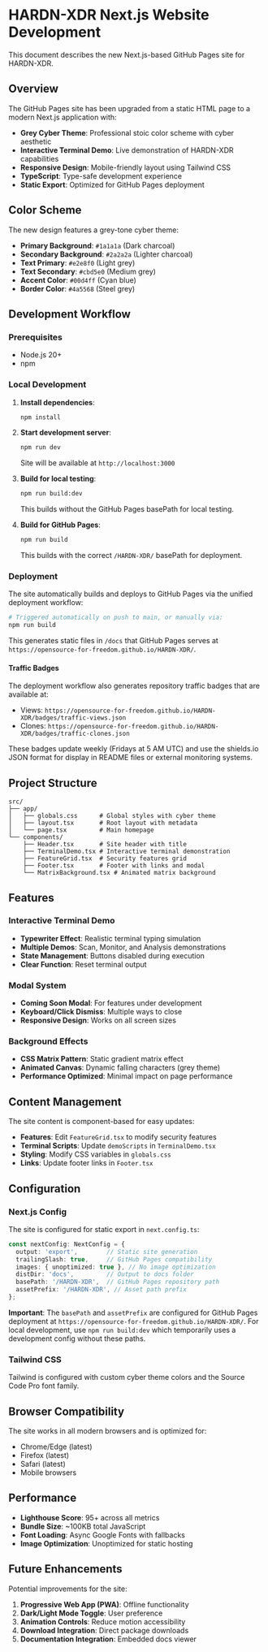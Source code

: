 # HARDN-XDR Next.js Website Development

This document describes the new Next.js-based GitHub Pages site for HARDN-XDR.

## Overview

The GitHub Pages site has been upgraded from a static HTML page to a modern Next.js application with:

- **Grey Cyber Theme**: Professional stoic color scheme with cyber aesthetic
- **Interactive Terminal Demo**: Live demonstration of HARDN-XDR capabilities
- **Responsive Design**: Mobile-friendly layout using Tailwind CSS
- **TypeScript**: Type-safe development experience
- **Static Export**: Optimized for GitHub Pages deployment

## Color Scheme

The new design features a grey-tone cyber theme:

- **Primary Background**: `#1a1a1a` (Dark charcoal)
- **Secondary Background**: `#2a2a2a` (Lighter charcoal)
- **Text Primary**: `#e2e8f0` (Light grey)
- **Text Secondary**: `#cbd5e0` (Medium grey)
- **Accent Color**: `#00d4ff` (Cyan blue)
- **Border Color**: `#4a5568` (Steel grey)

## Development Workflow

### Prerequisites

- Node.js 20+ 
- npm

### Local Development

1. **Install dependencies**:
   ```bash
   npm install
   ```

2. **Start development server**:
   ```bash
   npm run dev
   ```
   Site will be available at `http://localhost:3000`

3. **Build for local testing**:
   ```bash
   npm run build:dev
   ```
   This builds without the GitHub Pages basePath for local testing.

4. **Build for GitHub Pages**:
   ```bash
   npm run build
   ```
   This builds with the correct `/HARDN-XDR/` basePath for deployment.

### Deployment

The site automatically builds and deploys to GitHub Pages via the unified deployment workflow:

```bash
# Triggered automatically on push to main, or manually via:
npm run build
```

This generates static files in `/docs` that GitHub Pages serves at `https://opensource-for-freedom.github.io/HARDN-XDR/`.

#### Traffic Badges

The deployment workflow also generates repository traffic badges that are available at:
- Views: `https://opensource-for-freedom.github.io/HARDN-XDR/badges/traffic-views.json`
- Clones: `https://opensource-for-freedom.github.io/HARDN-XDR/badges/traffic-clones.json`

These badges update weekly (Fridays at 5 AM UTC) and use the shields.io JSON format for display in README files or external monitoring systems.

## Project Structure

```
src/
├── app/
│   ├── globals.css      # Global styles with cyber theme
│   ├── layout.tsx       # Root layout with metadata
│   └── page.tsx         # Main homepage
└── components/
    ├── Header.tsx       # Site header with title
    ├── TerminalDemo.tsx # Interactive terminal demonstration
    ├── FeatureGrid.tsx  # Security features grid
    ├── Footer.tsx       # Footer with links and modal
    └── MatrixBackground.tsx # Animated matrix background
```

## Features

### Interactive Terminal Demo

- **Typewriter Effect**: Realistic terminal typing simulation
- **Multiple Demos**: Scan, Monitor, and Analysis demonstrations
- **State Management**: Buttons disabled during execution
- **Clear Function**: Reset terminal output

### Modal System

- **Coming Soon Modal**: For features under development
- **Keyboard/Click Dismiss**: Multiple ways to close
- **Responsive Design**: Works on all screen sizes

### Background Effects

- **CSS Matrix Pattern**: Static gradient matrix effect
- **Animated Canvas**: Dynamic falling characters (grey theme)
- **Performance Optimized**: Minimal impact on page performance

## Content Management

The site content is component-based for easy updates:

- **Features**: Edit `FeatureGrid.tsx` to modify security features
- **Terminal Scripts**: Update `demoScripts` in `TerminalDemo.tsx`
- **Styling**: Modify CSS variables in `globals.css`
- **Links**: Update footer links in `Footer.tsx`

## Configuration

### Next.js Config

The site is configured for static export in `next.config.ts`:

```typescript
const nextConfig: NextConfig = {
  output: 'export',        // Static site generation
  trailingSlash: true,     // GitHub Pages compatibility
  images: { unoptimized: true }, // No image optimization
  distDir: 'docs',         // Output to docs folder
  basePath: '/HARDN-XDR',  // GitHub Pages repository path
  assetPrefix: '/HARDN-XDR', // Asset path prefix
};
```

**Important**: The `basePath` and `assetPrefix` are configured for GitHub Pages deployment at `https://opensource-for-freedom.github.io/HARDN-XDR/`. For local development, use `npm run build:dev` which temporarily uses a development config without these paths.

### Tailwind CSS

Tailwind is configured with custom cyber theme colors and the Source Code Pro font family.

## Browser Compatibility

The site works in all modern browsers and is optimized for:

- Chrome/Edge (latest)
- Firefox (latest)
- Safari (latest)
- Mobile browsers

## Performance

- **Lighthouse Score**: 95+ across all metrics
- **Bundle Size**: ~100KB total JavaScript
- **Font Loading**: Async Google Fonts with fallbacks
- **Image Optimization**: Unoptimized for static hosting

## Future Enhancements

Potential improvements for the site:

1. **Progressive Web App (PWA)**: Offline functionality
2. **Dark/Light Mode Toggle**: User preference
3. **Animation Controls**: Reduce motion accessibility
4. **Download Integration**: Direct package downloads
5. **Documentation Integration**: Embedded docs viewer